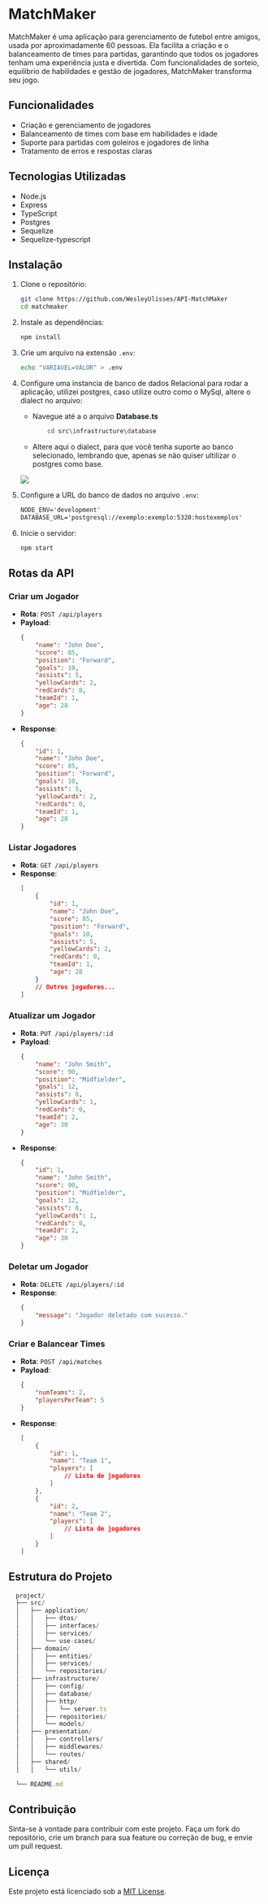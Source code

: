 # MatchMaker

MatchMaker é uma aplicação para gerenciamento de futebol entre amigos, usada por aproximadamente 60 pessoas. Ela facilita a criação e o balanceamento de times para partidas, garantindo que todos os jogadores tenham uma experiência justa e divertida. Com funcionalidades de sorteio, equilíbrio de habilidades e gestão de jogadores, MatchMaker transforma seu jogo.

## Funcionalidades

- Criação e gerenciamento de jogadores
- Balanceamento de times com base em habilidades e idade
- Suporte para partidas com goleiros e jogadores de linha
- Tratamento de erros e respostas claras

## Tecnologias Utilizadas

- Node.js
- Express
- TypeScript
- Postgres
- Sequelize
- Sequelize-typescript

## Instalação

1. Clone o repositório:
    ```bash
    git clone https://github.com/WesleyUlisses/API-MatchMaker
    cd matchmaker
    ```

2. Instale as dependências:
    ```bash
    npm install
    ```

3. Crie um arquivo na extensão `.env`:
    ```bash
    echo "VARIAVEL=VALOR" > .env
    ```

4. Configure uma instancia de banco de dados Relacional para rodar a aplicação, utilizei postgres,
   caso utilize outro como o MySql, altere o dialect no arquivo:
    - Navegue até a o arquivo <strong> Database.ts </strong>
        
        ```bash
            cd src\infrastructure\database
        ```
    - Altere aqui o dialect, para que você tenha suporte ao banco selecionado, lembrando que, apenas se não quiser ultilizar o postgres como base.
 
   <img src="https://github.com/WesleyUlisses/API-MatchMaker/blob/main/resources/images/image.png"/>
   <br/>

4. Configure a URL do banco de dados no arquivo `.env`:
    ```txt
    NODE_ENV='development'
    DATABASE_URL='postgresql://exemplo:exemplo:5320:hostexemplos'
    ```

5. Inicie o servidor:
    ```bash
    npm start
    ```

## Rotas da API

### Criar um Jogador

- **Rota**: `POST /api/players`
- **Payload**:
    ```json
    {
        "name": "John Doe",
        "score": 85,
        "position": "Forward",
        "goals": 10,
        "assists": 5,
        "yellowCards": 2,
        "redCards": 0,
        "teamId": 1,
        "age": 28
    }
    ```
- **Response**:
    ```json
    {
        "id": 1,
        "name": "John Doe",
        "score": 85,
        "position": "Forward",
        "goals": 10,
        "assists": 5,
        "yellowCards": 2,
        "redCards": 0,
        "teamId": 1,
        "age": 28
    }
    ```

### Listar Jogadores

- **Rota**: `GET /api/players`
- **Response**:
    ```json
    [
        {
            "id": 1,
            "name": "John Doe",
            "score": 85,
            "position": "Forward",
            "goals": 10,
            "assists": 5,
            "yellowCards": 2,
            "redCards": 0,
            "teamId": 1,
            "age": 28
        }
        // Outros jogadores...
    ]
    ```

### Atualizar um Jogador

- **Rota**: `PUT /api/players/:id`
- **Payload**:
    ```json
    {
        "name": "John Smith",
        "score": 90,
        "position": "Midfielder",
        "goals": 12,
        "assists": 8,
        "yellowCards": 1,
        "redCards": 0,
        "teamId": 2,
        "age": 30
    }
    ```
- **Response**:
    ```json
    {
        "id": 1,
        "name": "John Smith",
        "score": 90,
        "position": "Midfielder",
        "goals": 12,
        "assists": 8,
        "yellowCards": 1,
        "redCards": 0,
        "teamId": 2,
        "age": 30
    }
    ```

### Deletar um Jogador

- **Rota**: `DELETE /api/players/:id`
- **Response**:
    ```json
    {
        "message": "Jogador deletado com sucesso."
    }
    ```

### Criar e Balancear Times

- **Rota**: `POST /api/matches`
- **Payload**:
    ```json
    {
        "numTeams": 2,
        "playersPerTeam": 5
    }
    ```
- **Response**:
    ```json
    [
        {
            "id": 1,
            "name": "Team 1",
            "players": [
                // Lista de jogadores
            ]
        },
        {
            "id": 2,
            "name": "Team 2",
            "players": [
                // Lista de jogadores
            ]
        }
    ]
    ```

## Estrutura do Projeto

```js
  project/
  ├── src/
  │   ├── application/
  │   │   ├── dtos/
  │   │   ├── interfaces/
  │   │   ├── services/
  │   │   └── use-cases/
  │   ├── domain/
  │   │   ├── entities/
  │   │   ├── services/
  │   │   └── repositories/
  │   ├── infrastructure/
  │   │   ├── config/
  │   │   ├── database/
  │   │   ├── http/
  │   │   │   └── server.ts
  │   │   ├── repositories/
  │   │   └── models/
  │   ├── presentation/
  │   │   ├── controllers/
  │   │   ├── middlewares/
  │   │   └── routes/
  │   ├── shared/
  │   │   └── utils/

  └── README.md
```


## Contribuição

Sinta-se à vontade para contribuir com este projeto. Faça um fork do repositório, crie um branch para sua feature ou correção de bug, e envie um pull request.

## Licença

Este projeto está licenciado sob a [MIT License](LICENSE).

